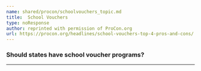 ```yaml
---
name: shared/procon/schoolvouchers_topic.md
title:  School Vouchers 
type: noResponse
author: reprinted with permission of ProCon.org
url: https://procon.org/headlines/school-vouchers-top-4-pros-and-cons/ 
---
```


###  Should states have school voucher programs?

---

